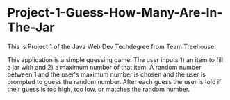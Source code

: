 # Project-1-Guess-How-Many-Are-In-The-Jar

This is Project 1 of the Java Web Dev Techdegree from Team Treehouse.  

This application is a simple guessing game.  The user inputs 1) an item to fill a jar with and 2) a maximum number of that item.  A random number between 1 and the user's maximum number is chosen and the user is prompted to guess the random number.  After each guess the user is told if their guess is too high, too low, or matches the random number. 
